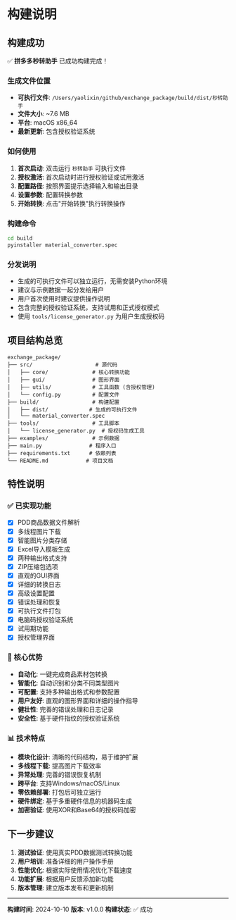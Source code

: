# 构建说明

## 构建成功

✅ **拼多多秒转助手** 已成功构建完成！

### 生成文件位置
- **可执行文件**: `/Users/yaolixin/github/exchange_package/build/dist/秒转助手`
- **文件大小**: ~7.6 MB
- **平台**: macOS x86_64
- **最新更新**: 包含授权验证系统

### 如何使用
1. **首次启动**: 双击运行 `秒转助手` 可执行文件
2. **授权激活**: 首次启动时进行授权验证或试用激活
3. **配置路径**: 按照界面提示选择输入和输出目录
4. **设置参数**: 配置转换参数
5. **开始转换**: 点击"开始转换"执行转换操作

### 构建命令
```bash
cd build
pyinstaller material_converter.spec
```

### 分发说明
- 生成的可执行文件可以独立运行，无需安装Python环境
- 建议与示例数据一起分发给用户
- 用户首次使用时建议提供操作说明
- 包含完整的授权验证系统，支持试用和正式授权模式
- 使用 `tools/license_generator.py` 为用户生成授权码

## 项目结构总览

```
exchange_package/
├── src/                    # 源代码
│   ├── core/              # 核心转换功能
│   ├── gui/               # 图形界面
│   ├── utils/             # 工具函数 (含授权管理)
│   └── config.py          # 配置文件
├── build/                 # 构建配置
│   ├── dist/             # 生成的可执行文件
│   └── material_converter.spec
├── tools/                 # 工具脚本
│   └── license_generator.py  # 授权码生成工具
├── examples/              # 示例数据
├── main.py               # 程序入口
├── requirements.txt      # 依赖列表
└── README.md            # 项目文档
```

## 特性说明

### ✅ 已实现功能
- [x] PDD商品数据文件解析
- [x] 多线程图片下载
- [x] 智能图片分类存储
- [x] Excel导入模板生成
- [x] 两种输出格式支持
- [x] ZIP压缩包选项
- [x] 直观的GUI界面
- [x] 详细的转换日志
- [x] 高级设置配置
- [x] 错误处理和恢复
- [x] 可执行文件打包
- [x] 电脑码授权验证系统
- [x] 试用期功能
- [x] 授权管理界面

### 🎯 核心优势
- **自动化**: 一键完成商品素材包转换
- **智能化**: 自动识别和分类不同类型图片
- **可配置**: 支持多种输出格式和参数配置
- **用户友好**: 直观的图形界面和详细的操作指导
- **健壮性**: 完善的错误处理和日志记录
- **安全性**: 基于硬件指纹的授权验证系统

### 📊 技术特点
- **模块化设计**: 清晰的代码结构，易于维护扩展
- **多线程下载**: 提高图片下载效率
- **异常处理**: 完善的错误恢复机制
- **跨平台**: 支持Windows/macOS/Linux
- **零依赖部署**: 打包后可独立运行
- **硬件绑定**: 基于多重硬件信息的机器码生成
- **加密验证**: 使用XOR和Base64的授权码加密

## 下一步建议

1. **测试验证**: 使用真实PDD数据测试转换功能
2. **用户培训**: 准备详细的用户操作手册
3. **性能优化**: 根据实际使用情况优化下载速度
4. **功能扩展**: 根据用户反馈添加新功能
5. **版本管理**: 建立版本发布和更新机制

---

**构建时间**: 2024-10-10
**版本**: v1.0.0
**构建状态**: ✅ 成功